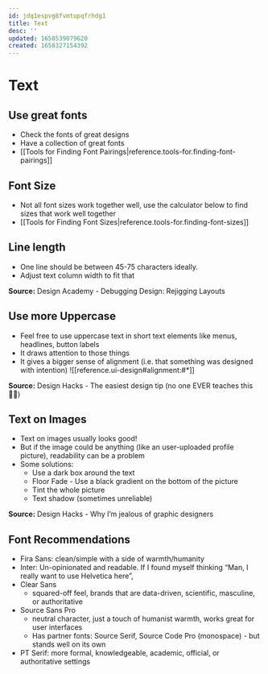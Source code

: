 ```yaml
---
id: jdq1espvg8fvmtupqfrhdg1
title: Text
desc: ''
updated: 1658539079620
created: 1658327154392
---
```

# Text

## Use great fonts
- Check the fonts of great designs
- Have a collection of great fonts
- [[Tools for Finding Font Pairings|reference.tools-for.finding-font-pairings]]

## Font Size
- Not all font sizes work together well, use the calculator below to find sizes that work well together
- [[Tools for Finding Font Sizes|reference.tools-for.finding-font-sizes]]

## Line length
- One line should be between 45-75 characters ideally.
- Adjust text column width to fit that

**Source:** Design Academy - Debugging Design: Rejigging Layouts

## Use more Uppercase
- Feel free to use uppercase text in short text elements like menus, headlines, button labels
- It draws attention to those things
- It gives a bigger sense of alignment (i.e. that something was designed with intention)
  ![[reference.ui-design#alignment:#*]]

**Source:** Design Hacks - The easiest design tip (no one EVER teaches this 🤦‍♂️)

## Text on Images
- Text on images usually looks good!
- But if the image could be anything (like an user-uploaded profile picture), readability can be a problem
- Some solutions:
  - Use a dark box around the text
  - Floor Fade - Use a black gradient on the bottom of the picture
  - Tint the whole picture
  - Text shadow (sometimes unreliable)

**Source:** Design Hacks - Why I’m jealous of graphic designers


## Font Recommendations
- Fira Sans: clean/simple with a side of warmth/humanity
- Inter: Un-opinionated and readable. If I found myself thinking “Man, I really want to use Helvetica here”,
- Clear Sans
  - squared-off feel, brands that are data-driven, scientific, masculine, or authoritative
- Source Sans Pro
  - neutral character, just a touch of humanist warmth, works great for user interfaces
  - Has partner fonts: Source Serif, Source Code Pro (monospace) - but stands well on its own
- PT Serif: more formal, knowledgeable, academic, official, or authoritative settings
